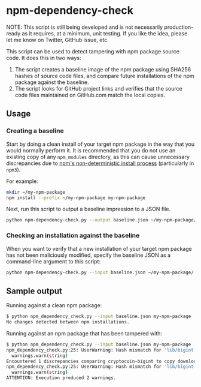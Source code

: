 # npm-dependency-check

NOTE: This script is still being developed and is not necessarily production-ready as it requires, at a minimum, unit testing. If you like the idea, please let me know on Twitter, GitHub issue, etc.

This script can be used to detect tampering with npm package source code. It does this in two ways:

1. The script creates a baseline image of the npm package using SHA256 hashes of source code files, and compare future installations of the npm package against the baseline.
2. The script looks for GitHub project links and verifies that the source code files maintained on GitHub.com match the local copies.

## Usage

### Creating a baseline

Start by doing a clean install of your target npm package in the way that you would normally perform it. It is recommended that you do not use an existing copy of any `npm_modules` directory, as this can cause unnecessary discrepancies due to [npm's non-deterministic install process](https://docs.npmjs.com/how-npm-works/npm3-nondet) (particularly in `npm3`).

For example:

```bash
mkdir ~/my-npm-package
npm install --prefix ~/my-npm-package my-npm-package
```

Next, run this script to output a baseline impression to a JSON file.

```bash
python npm-dependency-check.py --output baseline.json ~/my-npm-package/
```

### Checking an installation against the baseline

When you want to verify that a new installation of your target npm package has not been maliciously modified, specify the baseline JSON as a command-line argument to this script:

```bash
python npm-dependency-check.py --input baseline.json ~/my-npm-package/
```

## Sample output

Running against a clean npm package:
```bash
$ python npm_dependency_check.py --input baseline.json my-npm-package
No changes detected between npm installations.
```

Running against an npm package that has been tampered with:
```bash
$ python npm_dependency_check.py --input baseline.json my-npm-package
npm_dependency_check.py:25: UserWarning: Hash mismatch for 'lib/bigint.js' in 'bigi-0.0.1'. Was: '4f2d93cea49b7f214ed5c17340d8b7e9a6701ab6cfc8b5c6668707c7febaff43' Now: '0abe22154f2f62d243a6dc2edfbaadb86c6e109e7b275ef1dbbba34e0ecf1c3d'
  warnings.warn(string)
Encountered 1 discrepancies comparing cryptocoin-bigint to copy downloaded from GitHub.
npm_dependency_check.py:25: UserWarning: Hash mismatch for 'lib/bigint.js' in 'bigi-0.0.1'. Was: '0abe22154f2f62d243a6dc2edfbaadb86c6e109e7b275ef1dbbba34e0ecf1c3d' Now: '4f2d93cea49b7f214ed5c17340d8b7e9a6701ab6cfc8b5c6668707c7febaff43'
  warnings.warn(string)
ATTENTION: Execution produced 2 warnings.
```
